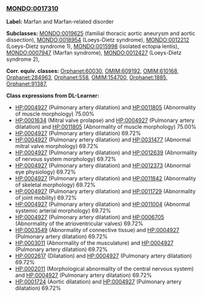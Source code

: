 
### [MONDO:0017310](http://purl.obolibrary.org/obo/MONDO_0017310)
**Label:** Marfan and Marfan-related disorder

**Subclasses:** [MONDO:0019625](http://purl.obolibrary.org/obo/MONDO_0019625) (familial thoracic aortic aneurysm and aortic dissection), [MONDO:0018954](http://purl.obolibrary.org/obo/MONDO_0018954) (Loeys-Dietz syndrome), [MONDO:0012212](http://purl.obolibrary.org/obo/MONDO_0012212) (Loeys-Dietz syndrome 1), [MONDO:0015998](http://purl.obolibrary.org/obo/MONDO_0015998) (isolated ectopia lentis), [MONDO:0007947](http://purl.obolibrary.org/obo/MONDO_0007947) (Marfan syndrome), [MONDO:0012427](http://purl.obolibrary.org/obo/MONDO_0012427) (Loeys-Dietz syndrome 2), 

**Corr. equiv. classes:** [Orphanet:60030](http://www.orpha.net/ORDO/Orphanet_60030), [OMIM:609192](http://purl.obolibrary.org/obo/OMIM_609192), [OMIM:610168](http://purl.obolibrary.org/obo/OMIM_610168), [Orphanet:284963](http://www.orpha.net/ORDO/Orphanet_284963), [Orphanet:558](http://www.orpha.net/ORDO/Orphanet_558), [OMIM:154700](http://purl.obolibrary.org/obo/OMIM_154700), [Orphanet:1885](http://www.orpha.net/ORDO/Orphanet_1885), [Orphanet:91387](http://www.orpha.net/ORDO/Orphanet_91387), 

**Class expressions from DL-Learner:**

- [HP:0004927](http://purl.obolibrary.org/obo/HP_0004927) (Pulmonary artery dilatation) and [HP:0011805](http://purl.obolibrary.org/obo/HP_0011805) (Abnormality of muscle morphology) 75.00%
- [HP:0001634](http://purl.obolibrary.org/obo/HP_0001634) (Mitral valve prolapse) and [HP:0004927](http://purl.obolibrary.org/obo/HP_0004927) (Pulmonary artery dilatation) and [HP:0011805](http://purl.obolibrary.org/obo/HP_0011805) (Abnormality of muscle morphology) 75.00%
- [HP:0004927](http://purl.obolibrary.org/obo/HP_0004927) (Pulmonary artery dilatation) 69.72%
- [HP:0004927](http://purl.obolibrary.org/obo/HP_0004927) (Pulmonary artery dilatation) and [HP:0031477](http://purl.obolibrary.org/obo/HP_0031477) (Abnormal mitral valve morphology) 69.72%
- [HP:0004927](http://purl.obolibrary.org/obo/HP_0004927) (Pulmonary artery dilatation) and [HP:0012639](http://purl.obolibrary.org/obo/HP_0012639) (Abnormality of nervous system morphology) 69.72%
- [HP:0004927](http://purl.obolibrary.org/obo/HP_0004927) (Pulmonary artery dilatation) and [HP:0012373](http://purl.obolibrary.org/obo/HP_0012373) (Abnormal eye physiology) 69.72%
- [HP:0004927](http://purl.obolibrary.org/obo/HP_0004927) (Pulmonary artery dilatation) and [HP:0011842](http://purl.obolibrary.org/obo/HP_0011842) (Abnormality of skeletal morphology) 69.72%
- [HP:0004927](http://purl.obolibrary.org/obo/HP_0004927) (Pulmonary artery dilatation) and [HP:0011729](http://purl.obolibrary.org/obo/HP_0011729) (Abnormality of joint mobility) 69.72%
- [HP:0004927](http://purl.obolibrary.org/obo/HP_0004927) (Pulmonary artery dilatation) and [HP:0011004](http://purl.obolibrary.org/obo/HP_0011004) (Abnormal systemic arterial morphology) 69.72%
- [HP:0004927](http://purl.obolibrary.org/obo/HP_0004927) (Pulmonary artery dilatation) and [HP:0006705](http://purl.obolibrary.org/obo/HP_0006705) (Abnormality of the atrioventricular valves) 69.72%
- [HP:0003549](http://purl.obolibrary.org/obo/HP_0003549) (Abnormality of connective tissue) and [HP:0004927](http://purl.obolibrary.org/obo/HP_0004927) (Pulmonary artery dilatation) 69.72%
- [HP:0003011](http://purl.obolibrary.org/obo/HP_0003011) (Abnormality of the musculature) and [HP:0004927](http://purl.obolibrary.org/obo/HP_0004927) (Pulmonary artery dilatation) 69.72%
- [HP:0002617](http://purl.obolibrary.org/obo/HP_0002617) (Dilatation) and [HP:0004927](http://purl.obolibrary.org/obo/HP_0004927) (Pulmonary artery dilatation) 69.72%
- [HP:0002011](http://purl.obolibrary.org/obo/HP_0002011) (Morphological abnormality of the central nervous system) and [HP:0004927](http://purl.obolibrary.org/obo/HP_0004927) (Pulmonary artery dilatation) 69.72%
- [HP:0001724](http://purl.obolibrary.org/obo/HP_0001724) (Aortic dilatation) and [HP:0004927](http://purl.obolibrary.org/obo/HP_0004927) (Pulmonary artery dilatation) 69.72%


